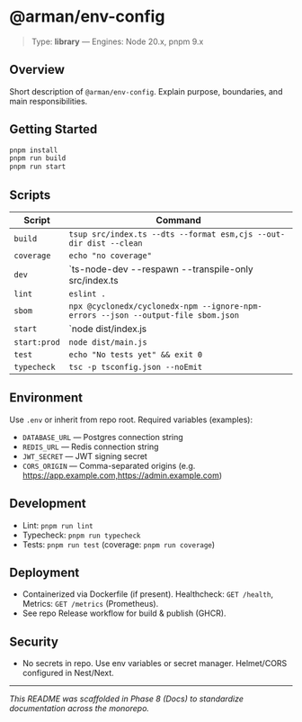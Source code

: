 # @arman/env-config

> Type: **library** — Engines: Node 20.x, pnpm 9.x

## Overview
Short description of `@arman/env-config`. Explain purpose, boundaries, and main responsibilities.

## Getting Started
```bash
pnpm install
pnpm run build
pnpm run start
```

## Scripts
| Script | Command |
|---|---|
| `build` | `tsup src/index.ts --dts --format esm,cjs --out-dir dist --clean` |
| `coverage` | `echo "no coverage"` |
| `dev` | `ts-node-dev --respawn --transpile-only src/index.ts || node dist/index.js` |
| `lint` | `eslint .` |
| `sbom` | `npx @cyclonedx/cyclonedx-npm --ignore-npm-errors --json --output-file sbom.json` |
| `start` | `node dist/index.js || node dist/server.js || node dist/main.js` |
| `start:prod` | `node dist/main.js` |
| `test` | `echo "No tests yet" && exit 0` |
| `typecheck` | `tsc -p tsconfig.json --noEmit` |

## Environment
Use `.env` or inherit from repo root. Required variables (examples):
- `DATABASE_URL` — Postgres connection string
- `REDIS_URL` — Redis connection string
- `JWT_SECRET` — JWT signing secret
- `CORS_ORIGIN` — Comma-separated origins (e.g. https://app.example.com,https://admin.example.com)

## Development
- Lint: `pnpm run lint`
- Typecheck: `pnpm run typecheck`
- Tests: `pnpm run test` (coverage: `pnpm run coverage`)

## Deployment
- Containerized via Dockerfile (if present). Healthcheck: `GET /health`, Metrics: `GET /metrics` (Prometheus).
- See repo Release workflow for build & publish (GHCR).

## Security
- No secrets in repo. Use env variables or secret manager. Helmet/CORS configured in Nest/Next.

---
_This README was scaffolded in Phase 8 (Docs) to standardize documentation across the monorepo._
